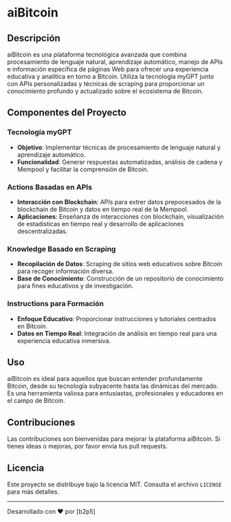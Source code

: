 # aiBitcoin

## Descripción
aiBitcoin es una plataforma tecnológica avanzada que combina procesamiento de lenguaje natural, aprendizaje automático, manejo de APIs e información específica de páginas Web para ofrecer una experiencia educativa y analítica en torno a Bitcoin. Utiliza la tecnología myGPT junto con APIs personalizadas y técnicas de scraping para proporcionar un conocimiento profundo y actualizado sobre el ecosistema de Bitcoin.

## Componentes del Proyecto

### Tecnología myGPT
- **Objetivo**: Implementar técnicas de procesamiento de lenguaje natural y aprendizaje automático.
- **Funcionalidad**: Generar respuestas automatizadas, análisis de cadena y Mempool y facilitar la comprensión de Bitcoin.

### Actions Basadas en APIs
- **Interacción con Blockchain**: APIs para extrer datos prepocesados de la blockchain de Bitcoin y datos en tiempo real de la Mempool.
- **Aplicaciones**: Enseñanza de interacciones con blockchain, visualización de estadísticas en tiempo real y desarrollo de aplicaciones descentralizadas.

### Knowledge Basado en Scraping
- **Recopilación de Datos**: Scraping de sitios web educativos sobre Bitcoin para recoger información diversa.
- **Base de Conocimiento**: Construcción de un repositorio de conocimiento para fines educativos y de investigación.

### Instructions para Formación
- **Enfoque Educativo**: Proporcionar instrucciones y tutoriales centrados en Bitcoin.
- **Datos en Tiempo Real**: Integración de análisis en tiempo real para una experiencia educativa inmersiva.

## Uso
aiBitcoin es ideal para aquellos que buscan entender profundamente Bitcoin, desde su tecnología subyacente hasta las dinámicas del mercado. Es una herramienta valiosa para entusiastas, profesionales y educadores en el campo de Bitcoin.

## Contribuciones
Las contribuciones son bienvenidas para mejorar la plataforma aiBitcoin. Si tienes ideas o mejoras, por favor envía tus pull requests.

## Licencia
Este proyecto se distribuye bajo la licencia MIT. Consulta el archivo `LICENSE` para más detalles.

---

Desarrollado con ❤️ por [b2p5]
